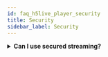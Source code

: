 ```yaml
---
id: faq_h5live_player_security
title: Security
sidebar_label: Security
---
```


<details><summary><strong>Can I use secured streaming?</strong></summary>
Yes, the player supports secured streaming with the `nanoStream cloud` and `bintu`. 

Please contact our [sales team](mailto:sales@nanocosmos.de).


</details>


